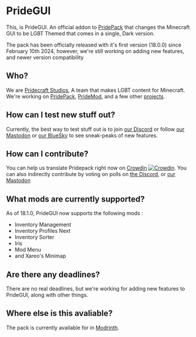 <!-- Clyde had this so I'm adding it too -->
# PrideGUI

This, is PrideGUI. An official addon to [PridePack](https://github.com/Pridecraft-Studios/pridepack) that changes the Minecraft GUI to be LGBT Themed that comes in a single, Dark version.

The pack has been officially released with it's first version (18.0.0) since February 10th 2024, however, we're still working on adding new features, and newer version compatibility

## Who?

We are [Pridecraft Studios](https://pridecraft.gay), A team that makes LGBT content for Minecraft. We're working on [PridePack](https://git.pridecraft.gay/PridePack), [PrideMod](https://git.pridecraft.gay/PrideMod), and a few other [projects](https://github.com/orgs/Pridecraft-Studios/repositories).

## How can I test new stuff out?

Currently, the best way to test stuff out is to join [our Discord](https://discord.pridecraft.gay) or follow [our Mastodon](https://tech.lgbt/@pridecraft) or [our BlueSky](https://bsky.app/profile/pridecraft.gay) to see sneak-peaks of new features. 

## How can I contribute?
You can help us translate Pridepack right now on [Crowdin](https://crowdin.com/project/pridepack/settings) [![Crowdin](https://badges.crowdin.net/pridepack/localized.svg)](https://crowdin.com/project/pridepack).
You can also indirectly contribute by voting on polls on [the Discord](https://discord.pridecraft.gay), or [our Mastodon](https://tech.lgbt/@pridecraft)

## What mods are currently supported?
As of 18.1.0, PrideGUI now supports the following mods :
- Inventory Management
- Inventory Profiles Next
- Inventory Sorter
- Iris
- Mod Menu
- and Xareo's Minimap

## Are there any deadlines?

There are no real deadlines, but we're working for adding new features to PrideGUI, along with other things.

## Where else is this avaliable?

The pack is currently available for in [Modrinth](https://modrinth.com/resourcepack/pridegui).


